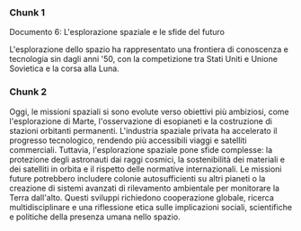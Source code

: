 ### Chunk 1

Documento 6: L'esplorazione spaziale e le sfide del futuro

L'esplorazione dello spazio ha rappresentato una frontiera di conoscenza e tecnologia sin dagli anni '50, con la competizione tra Stati Uniti e Unione Sovietica e la corsa alla Luna.

### Chunk 2

Oggi,  le  missioni  spaziali  si  sono  evolute  verso  obiettivi  più  ambiziosi,  come l'esplorazione di Marte, l'osservazione di esopianeti e la costruzione di stazioni orbitanti permanenti. L'industria spaziale privata ha accelerato il progresso tecnologico, rendendo più accessibili viaggi e satelliti commerciali. Tuttavia, l'esplorazione spaziale pone sfide complesse: la protezione degli astronauti dai raggi cosmici, la sostenibilità dei  materiali  e  dei  satelliti  in  orbita  e  il  rispetto  delle  normative  internazionali. Le missioni  future potrebbero  includere  colonie  autosufficienti su altri pianeti o la creazione  di  sistemi  avanzati  di  rilevamento  ambientale  per  monitorare  la  Terra dall'alto. Questi  sviluppi  richiedono  cooperazione  globale,  ricerca  multidisciplinare  e una  riflessione  etica  sulle  implicazioni  sociali,  scientifiche  e  politiche  della  presenza umana nello spazio.

